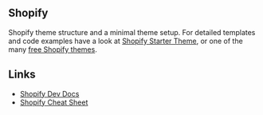 ## Shopify
Shopify theme structure and a minimal theme setup. For detailed templates and code examples have a look at [Shopify Starter Theme](https://github.com/Shopify/starter-theme/tree/master/src), or one of the many [free Shopify themes](https://themes.shopify.com/themes?sort_by=most_recent&price%5B%5D=free).

## Links
- [Shopify Dev Docs](https://shopify.dev/docs)
- [Shopify Cheat Sheet](https://www.shopify.com/partners/shopify-cheat-sheet)